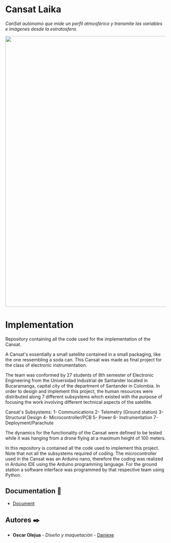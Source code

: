 # Cansat Laika
_CanSat autónomo que mide un perfil atmosférico y transmite las variables e imágenes desde la estratosfera._

<a>
<img width="850" src="https://github.com/DaniSTexe/laika/blob/main/sources/oscuro.png">
</a>


# Implementation
Repository containing all the code used for the implementation of the Cansat.

A Cansat's essentially a small satellite contained in a small packaging, like the one ressembling a soda can. This Cansat was made as final project for the class of electronic instrumentation.

The team was conformed by 27 students of 8th semester of Electronic Engineering from the Universidad Industrial de Santander located in Bucaramanga, capital city of the department of Santander in Colombia. In order to design and implement this project, the human resources were distributed along 7 different subsystems which existed with the purpose of focusing the work involving different technical aspects of the satellite.

Cansat's Subsystems:
1- Communications
2- Telemetry (Ground station)
3- Structural Design
4- Microcontroller/PCB
5- Power
6- Instrumentation
7- Deployment/Parachute

The dynamics for the functionality of the Cansat were defined to be tested while it was hanging from a drone flying at a maximum height of 100 meters.

In this repository is contained all the code used to implement this project. Note that not all the subsystems required of coding. The microcontroller used in the Cansat was an Arduino nano, therefore the coding was realized in Arduino IDE using the Arduino programming language. For the ground station a software interface was programmed by that respective team using Python.


## Documentation 📖

* [Document](https://github.com/DaniSTexe/laika/blob/main/Documento.pdf)

## Autores ✒️

* **Oscar Olejua** - *Diseño y maquetación* - [Daniexe](https://github.com/DaniSTexe)